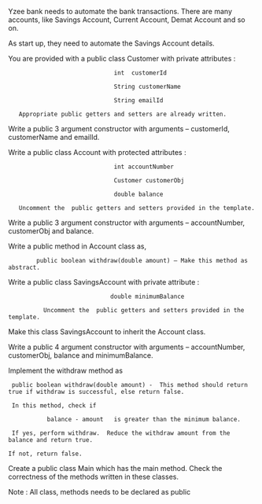 Yzee bank needs to automate the bank transactions.  There are many accounts, like Savings Account, Current Account, Demat Account and so on.

As start up, they need to automate the Savings Account details. 

You are provided with a public class Customer with private attributes :

                                  int  customerId

                                  String customerName

                                  String emailId

       Appropriate public getters and setters are already written.

Write a public 3 argument constructor with arguments – customerId, customerName and emailId.

Write a public class Account with protected attributes :

                                  int accountNumber

                                  Customer customerObj

                                  double balance

       Uncomment the  public getters and setters provided in the template.

Write a public 3 argument constructor with arguments – accountNumber, customerObj and balance.

Write a public method in Account class as,     

            public boolean withdraw(double amount) – Make this method as abstract.

Write  a public class SavingsAccount with private attribute : 

                                 double minimumBalance

              Uncomment the  public getters and setters provided in the template.

 Make this class SavingsAccount to inherit the Account class.

Write a public 4 argument constructor with arguments – accountNumber, customerObj, balance and minimumBalance.

Implement the  withdraw method  as

     public boolean withdraw(double amount) -  This method should return true if withdraw is successful, else return false.

     In this method, check if

               balance - amount   is greater than the minimum balance.

     If yes, perform withdraw.  Reduce the withdraw amount from the balance and return true.

    If not, return false.

Create a public class Main which has the main method.  Check the correctness of the methods written in these classes.

Note :  All class, methods needs to be declared as public